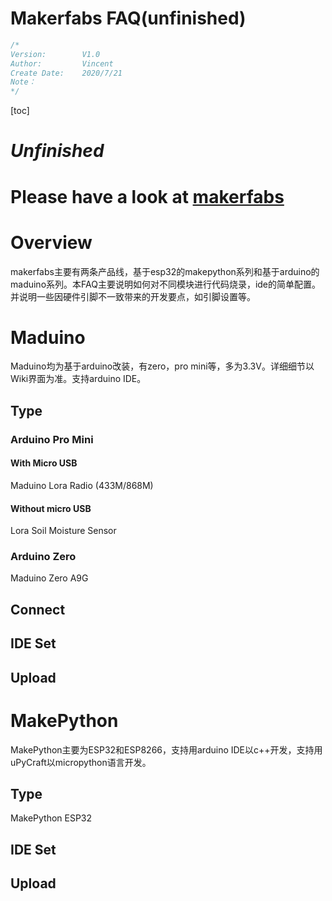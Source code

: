 # Makerfabs FAQ(unfinished)

```c++
/*
Version:		V1.0
Author:			Vincent
Create Date:	2020/7/21
Note：
*/
```

[toc]

# *Unfinished*

# Please have a look at [makerfabs](https://www.makerfabs.com/wiki/index.php?title=Main_Page)



# Overview

makerfabs主要有两条产品线，基于esp32的makepython系列和基于arduino的maduino系列。本FAQ主要说明如何对不同模块进行代码烧录，ide的简单配置。并说明一些因硬件引脚不一致带来的开发要点，如引脚设置等。



# Maduino

Maduino均为基于arduino改装，有zero，pro mini等，多为3.3V。详细细节以Wiki界面为准。支持arduino IDE。

## Type

### Arduino Pro Mini

#### With Micro USB

Maduino Lora Radio (433M/868M)





#### Without micro USB

Lora Soil Moisture Sensor



### Arduino Zero

Maduino Zero A9G



## Connect





## IDE Set





## Upload







# MakePython

MakePython主要为ESP32和ESP8266，支持用arduino IDE以c++开发，支持用 uPyCraft以micropython语言开发。



## Type

MakePython ESP32







## IDE Set





## Upload